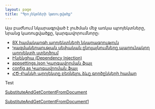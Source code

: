 ```yaml
---
layout: page
title: "Պրոյեկտների կառուցվածք" 
---
```


Այս բաժնում նկարագրված է լուծման մեջ առկա պրոյեկտները, նրանց կառուցվածքը, կարգավորումնորը։

* [8X համակարգի պրոյեկտների նկարագրություն](Project/projects_structure.md)
* [Կազմակերպության սեփական ընդլայնումները պարունակող պրոյեկտի ստեղծում](Project/customer_specific_extensions_project.md)
* [Ինյեկցիա (Dependency Injection)](Project/injection.md)
* [appsettings.json Կարգավորման ֆայլ](Project/appsettings_json.md)
* [config.as Կարգավորման ֆայլ](Project/config_as.md)
* [ՀԾ-Բանկի պրոյեկտը բեռնելու ձևը գործընկերի համար](Project/get_project.md)

Test

[SubstituteAndGetContentFromDocument](controllers/TemplateSubstitution/SubstituteAndGetContentFromDocument.md)

[SubstituteAndGetContentFromDocument1](controllers/TemplateSubstitution/SubstituteAndGetContentFromDocument1.md)
